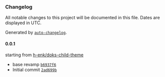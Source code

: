 ### Changelog

All notable changes to this project will be documented in this file. Dates are displayed in UTC.

Generated by [`auto-changelog`](https://github.com/CookPete/auto-changelog).

<!-- auto-changelog-above -->
#### 0.0.1
starting from [h-enk/doks-child-theme](https://github.com/h-enk/doks-child-theme/)

- base revamp [`b6937f6`](https://github.com/zeevoco/zeevo-docs/commit/b6937f6399967f5948e969aa7cf83ad35068bd7a)
- Initial commit [`2ad699b`](https://github.com/zeevoco/zeevo-docs/commit/2ad699bfde96a12a0576bf8f02463d79bb97e48d)
